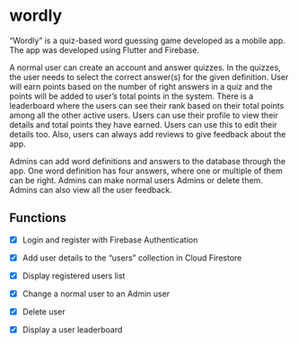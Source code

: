 # wordly

“Wordly” is a quiz-based word guessing game developed as a mobile app. The app was developed using Flutter and Firebase.

A normal user can create an account and answer quizzes. In the quizzes, the user needs to select the correct answer(s) for the given definition. User will earn points based on the number of right answers in a quiz and the points will be added to user’s total points in the system. There is a leaderboard where the users can see their rank based on their total points among all the other active users. Users can use their profile to view their details and total points they have earned. Users can use this to edit their details too.  Also, users can always add reviews to give feedback about the app.

Admins can add word definitions and answers to the database through the app. One word definition has four answers, where one or multiple of them can be right. Admins can make normal users Admins or delete them. Admins can also view all the user feedback.

## Functions
- [x] Login and register with Firebase Authentication
- [x] Add user details to the “users” collection in Cloud Firestore
- [x] Display registered users list
- [x] Change a normal user to an Admin user
- [x] Delete user
- [x] Display a user leaderboard

